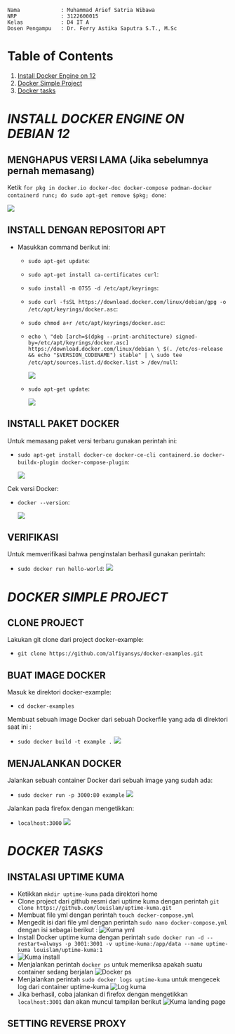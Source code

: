 ```copy code 
Nama             : Muhammad Arief Satria Wibawa
NRP              : 3122600015
Kelas            : D4 IT A
Dosen Pengampu   : Dr. Ferry Astika Saputra S.T., M.Sc
```

# Table of Contents
1. [Install Docker Engine on 12](#installDocker)
2. [Docker Simple Project](#dockerSimple)
3. [Docker tasks](#DockerTasks)

# _INSTALL DOCKER ENGINE ON DEBIAN 12_ <a name="installDocker"></a>

## MENGHAPUS VERSI LAMA (Jika sebelumnya pernah memasang)

Ketik `for pkg in docker.io docker-doc docker-compose podman-docker containerd runc; do sudo apt-get remove $pkg; done`:
  
  ![](assets/docker1.png)

## INSTALL DENGAN REPOSITORI APT

- Masukkan command berikut ini:
  - `sudo apt-get update`:
  - `sudo apt-get install ca-certificates curl`:
  - `sudo install -m 0755 -d /etc/apt/keyrings`:
  - `sudo curl -fsSL https://download.docker.com/linux/debian/gpg -o /etc/apt/keyrings/docker.asc`:
  - `sudo chmod a+r /etc/apt/keyrings/docker.asc`:
  - `echo \
  "deb [arch=$(dpkg --print-architecture) signed-by=/etc/apt/keyrings/docker.asc] https://download.docker.com/linux/debian \
  $(. /etc/os-release && echo "$VERSION_CODENAME") stable" | \
  sudo tee /etc/apt/sources.list.d/docker.list > /dev/null`:

      ![](assets/docker2.png)
  - `sudo apt-get update`:
    
      ![](assets/dockera.png)
  
## INSTALL PAKET DOCKER

Untuk memasang paket versi terbaru gunakan perintah ini:
  - `sudo apt-get install docker-ce docker-ce-cli containerd.io docker-buildx-plugin docker-compose-plugin`:
    
      ![](assets/docker3.png)
    
Cek versi Docker:
  - `docker --version`:
    
      ![](assets/dockerb.png)

## VERIFIKASI

Untuk memverifikasi bahwa penginstalan berhasil gunakan perintah:
  - `sudo docker run hello-world`:
    ![](assets/dockerc.png)


# _DOCKER SIMPLE PROJECT_ <a name="dockerSimple"></a>

## CLONE PROJECT

Lakukan git clone dari project docker-example: 
  - `git clone https://github.com/alfiyansys/docker-examples.git`
  
## BUAT IMAGE DOCKER

Masuk ke direktori docker-example: 
- `cd docker-examples`

Membuat sebuah image Docker dari sebuah Dockerfile yang ada di direktori saat ini : 
- `sudo docker build -t example .`
    ![](assets/docktest-1.png)

## MENJALANKAN DOCKER

Jalankan sebuah container Docker dari sebuah image yang sudah ada: 
- `sudo docker run -p 3000:80 example`
    ![](assets/docktest2.png)
    
Jalankan pada firefox dengan mengetikkan: 
- `localhost:3000`
    ![](assets/docktest3.png)

# _DOCKER TASKS_ <a name="dockerTasks"></a>
## INSTALASI UPTIME KUMA
- Ketikkan `mkdir uptime-kuma` pada direktori home
- Clone project dari github resmi dari uptime kuma dengan perintah `git clone https://github.com/louislam/uptime-kuma.git`
- Membuat file yml dengan perintah `touch docker-compose.yml`
- Mengedit isi dari file yml dengan perintah `sudo nano docker-compose.yml` dengan isi sebagai berikut : 
![Kuma yml](assets/yamlFile.png)
- Install Docker uptime kuma dengan perintah `sudo docker run -d --restart=always -p 3001:3001 -v uptime-kuma:/app/data --name uptime-kuma louislam/uptime-kuma:1`
- ![Kuma install](assets/installKuma.jpg)
- Menjalankan perintah `docker ps` untuk memeriksa apakah suatu container sedang berjalan
![Docker ps](assets/dockerPs.jpg)
- Menjalankan perintah `sudo docker logs uptime-kuma` untuk mengecek log dari container uptime-kuma
![Log kuma](assets/logsKuma.jpg)
- Jika berhasil, coba jalankan di firefox dengan mengetikkan `localhost:3001` dan akan muncul tampilan berikut
![Kuma landing page](assets/kumaLanding.jpg)

## SETTING REVERSE PROXY 